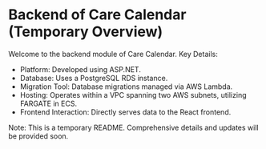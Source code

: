 # Backend of Care Calendar (Temporary Overview)

Welcome to the backend module of Care Calendar.
Key Details:

- Platform: Developed using ASP.NET.
- Database: Uses a PostgreSQL RDS instance.
- Migration Tool: Database migrations managed via AWS Lambda.
- Hosting: Operates within a VPC spanning two AWS subnets, utilizing FARGATE in ECS.
- Frontend Interaction: Directly serves data to the React frontend.

Note: This is a temporary README. Comprehensive details and updates will be provided soon.
